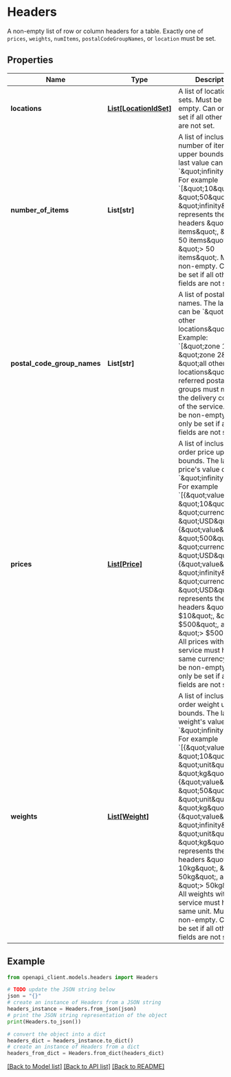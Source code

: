 # Headers

A non-empty list of row or column headers for a table. Exactly one of `prices`, `weights`, `numItems`, `postalCodeGroupNames`, or `location` must be set.

## Properties

Name | Type | Description | Notes
------------ | ------------- | ------------- | -------------
**locations** | [**List[LocationIdSet]**](LocationIdSet.md) | A list of location ID sets. Must be non-empty. Can only be set if all other fields are not set. | [optional] 
**number_of_items** | **List[str]** | A list of inclusive number of items upper bounds. The last value can be &#x60;\&quot;infinity\&quot;&#x60;. For example &#x60;[\&quot;10\&quot;, \&quot;50\&quot;, \&quot;infinity\&quot;]&#x60; represents the headers \&quot;&lt;&#x3D; 10 items\&quot;, \&quot;&lt;&#x3D; 50 items\&quot;, and \&quot;&gt; 50 items\&quot;. Must be non-empty. Can only be set if all other fields are not set. | [optional] 
**postal_code_group_names** | **List[str]** | A list of postal group names. The last value can be &#x60;\&quot;all other locations\&quot;&#x60;. Example: &#x60;[\&quot;zone 1\&quot;, \&quot;zone 2\&quot;, \&quot;all other locations\&quot;]&#x60;. The referred postal code groups must match the delivery country of the service. Must be non-empty. Can only be set if all other fields are not set. | [optional] 
**prices** | [**List[Price]**](Price.md) | A list of inclusive order price upper bounds. The last price&#39;s value can be &#x60;\&quot;infinity\&quot;&#x60;. For example &#x60;[{\&quot;value\&quot;: \&quot;10\&quot;, \&quot;currency\&quot;: \&quot;USD\&quot;}, {\&quot;value\&quot;: \&quot;500\&quot;, \&quot;currency\&quot;: \&quot;USD\&quot;}, {\&quot;value\&quot;: \&quot;infinity\&quot;, \&quot;currency\&quot;: \&quot;USD\&quot;}]&#x60; represents the headers \&quot;&lt;&#x3D; $10\&quot;, \&quot;&lt;&#x3D; $500\&quot;, and \&quot;&gt; $500\&quot;. All prices within a service must have the same currency. Must be non-empty. Can only be set if all other fields are not set. | [optional] 
**weights** | [**List[Weight]**](Weight.md) | A list of inclusive order weight upper bounds. The last weight&#39;s value can be &#x60;\&quot;infinity\&quot;&#x60;. For example &#x60;[{\&quot;value\&quot;: \&quot;10\&quot;, \&quot;unit\&quot;: \&quot;kg\&quot;}, {\&quot;value\&quot;: \&quot;50\&quot;, \&quot;unit\&quot;: \&quot;kg\&quot;}, {\&quot;value\&quot;: \&quot;infinity\&quot;, \&quot;unit\&quot;: \&quot;kg\&quot;}]&#x60; represents the headers \&quot;&lt;&#x3D; 10kg\&quot;, \&quot;&lt;&#x3D; 50kg\&quot;, and \&quot;&gt; 50kg\&quot;. All weights within a service must have the same unit. Must be non-empty. Can only be set if all other fields are not set. | [optional] 

## Example

```python
from openapi_client.models.headers import Headers

# TODO update the JSON string below
json = "{}"
# create an instance of Headers from a JSON string
headers_instance = Headers.from_json(json)
# print the JSON string representation of the object
print(Headers.to_json())

# convert the object into a dict
headers_dict = headers_instance.to_dict()
# create an instance of Headers from a dict
headers_from_dict = Headers.from_dict(headers_dict)
```
[[Back to Model list]](../README.md#documentation-for-models) [[Back to API list]](../README.md#documentation-for-api-endpoints) [[Back to README]](../README.md)


